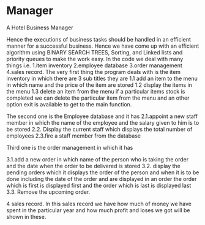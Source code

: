 # Manager
A Hotel Business Manager

Hence the executions of business tasks should be handled in an efficient manner for a 
successful business. Hence we have come up with an efficient algorithm using BINARY 
SEARCH TREES, Sorting, and Linked lists and priority queues to make the work easy. In the 
code we deal with many things i.e.
1.item inventory 
2.employee database
3.order management
4.sales record. 
The very first thing the  program deals with is the item inventory in which there are 3 sub titles they are
1.1 add an item to the menu in which  name and the price of the item are stored
1.2 display the items in the menu 
1.3 delete an item from the menu if a particular items stock is completed we can delete the particular 
item from the menu and an other option exit is available to get to the main function.

The second one is the Employee database and it has 
2.1.appoint a new staff member in which the name of the employee and the salary given to him is to be stored 
2.2. Display the current staff which displays the total number of employees
2.3.fire a staff member from the database  

Third one is the order management in which it has 

3.1.add a new order in which name of the person who is taking the order and the date when the order to be 
delivered is stored 
3.2. display the pending orders which it displays the order of the person and when it is to be done including the date of the order and are displayed in an order the order which is first is displayed first and the order which is last is displayed last 
3.3. Remove the upcoming order. 

4 sales record. 
In this sales record we have how much of money we have spent in the particular year and how much profit and loses we got will be shown in these.
